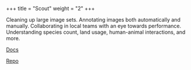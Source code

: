 +++
title = "Scout"
weight = "2"
+++

Cleaning up large image sets. Annotating images both automatically and manually. Collaborating in local teams with an eye towards performance. Understanding species count, land usage, human-animal interactions, and more.

<!--more-->

[Docs](https://scout.docs.wildme.org)

[Repo](https://github.com/WildMeOrg/scout)